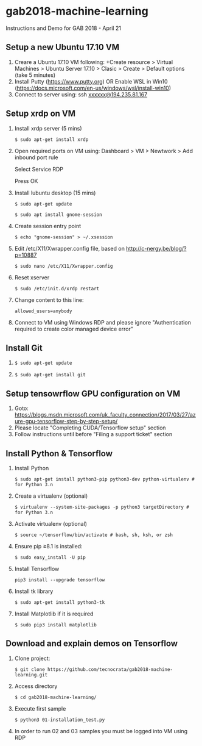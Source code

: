 # gab2018-machine-learning
Instructions and Demo for GAB 2018 - April 21


## Setup a new Ubuntu 17.10 VM
1. Creare a Ubuntu 17.10 VM following: +Create resource > Virtual Machines > Ubuntu Server 17.10 > Clasic > Create > Default options (take 5 minutes)
2. Install Putty (https://www.putty.org) OR Enable WSL in Win10 (https://docs.microsoft.com/en-us/windows/wsl/install-win10)
3. Connect to server using: ssh xxxxxx@194.235.81.167

## Setup xrdp on VM

1. Install xrdp server (5 mins)

    ```
    $ sudo apt-get install xrdp
    ```

2. Open required ports on VM using: Dashboard > VM > Newtwork > Add inbound port rule

    Select Service RDP

    Press OK

3. Install lubuntu desktop (15 mins)

    ```
    $ sudo apt-get update
    ```

    ```
    $ sudo apt install gnome-session
    ```

4. Create session entry point

    ```
    $ echo "gnome-session" > ~/.xsession
    ```
5. Edit /etc/X11/Xwrapper.config file, based on http://c-nergy.be/blog/?p=10887

    ```
    $ sudo nano /etc/X11/Xwrapper.config
    ```

5. Reset xserver

    ```
    $ sudo /etc/init.d/xrdp restart
    ```

6. Change content to this line:

    ```
    allowed_users=anybody
    ```

6. Connect to VM using Windows RDP and please ignore "Authentication required to create color managed device error"

## Install Git

1. ```$ sudo apt-get update```

2. ```$ sudo apt-get install git```


## Setup tensowrflow GPU configuration on VM

1. Goto: https://blogs.msdn.microsoft.com/uk_faculty_connection/2017/03/27/azure-gpu-tensorflow-step-by-step-setup/
2. Please locate "Completing CUDA/Tensorflow setup" section 
3. Follow instructions until before "Filing a support ticket" section

## Install Python & Tensorflow

1. Install Python

    ```
    $ sudo apt-get install python3-pip python3-dev python-virtualenv # for Python 3.n
    ```

2. Create a virtualenv (optional)

    ```
    $ virtualenv --system-site-packages -p python3 targetDirectory # for Python 3.n
    ```

3. Activate virtualenv (optional)

    ```
    $ source ~/tensorflow/bin/activate # bash, sh, ksh, or zsh
    ```

4. Ensure pip ≥8.1 is installed:

    ```
    $ sudo easy_install -U pip
    ```

5. Install Tensorflow

    ```
    pip3 install --upgrade tensorflow
    ```

6. Install tk library

    ```
    $ sudo apt-get install python3-tk
    ```

7. Install Matplotlib if it is required

    ```
    $ sudo pip3 install matplotlib
    ```

## Download and explain demos on Tensorflow

1. Clone project:

    ```
    $ git clone https://github.com/tecnocrata/gab2018-machine-learning.git
    ```

2. Access directory

    ```
    $ cd gab2018-machine-learning/
    ```

3. Execute first sample

    ```
    $ python3 01-installation_test.py
    ```

4. In order to run 02 and 03 samples you must be logged into VM using RDP